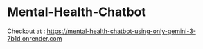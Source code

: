 # Mental-Health-Chatbot

Checkout at : https://mental-health-chatbot-using-only-gemini-3-7b1d.onrender.com
